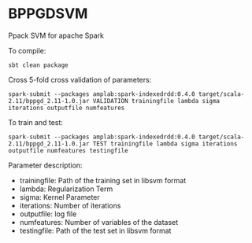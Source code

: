 # BPPGDSVM
Ppack SVM for apache Spark

To compile:

    sbt clean package


Cross 5-fold cross validation of parameters:

    spark-submit --packages amplab:spark-indexedrdd:0.4.0 target/scala-2.11/bppgd_2.11-1.0.jar VALIDATION trainingfile lambda sigma iterations outputfile numfeatures
    
    
To train and test:

    spark-submit --packages amplab:spark-indexedrdd:0.4.0 target/scala-2.11/bppgd_2.11-1.0.jar TEST trainingfile lambda sigma iterations outputfile numfeatures testingfile
    
Parameter description:

 - trainingfile: Path of the training set in libsvm format
 - lambda: Regularization Term
 - sigma: Kernel Parameter
 - iterations: Number of iterations
 - outputfile: log file
 - numfeatures: Number of variables of the dataset
 - testingfile: Path of the test set in libsvm format
